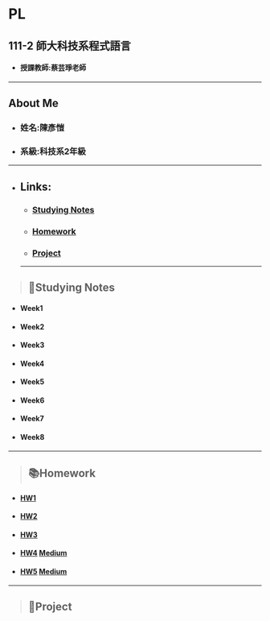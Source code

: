 # PL
## 111-2 師大科技系程式語言
+ #### 授課教師:蔡芸琤老師

*****
## About Me
  + ### 姓名:陳彥愷
  + ### 系級:科技系2年級
  
*****
+ ## Links:
  + ### [Studying Notes](#notes)
  + ### [Homework](#homework)
  + ### [Project](#works)
  
  *****
> ## <h2 id="notes">📝Studying Notes</h2>
+ #### Week1

+ #### Week2

+ #### Week3

+ #### Week4

+ #### Week5

+ #### Week6

+ #### Week7
 
+ #### Week8

*****
> ## <h2 id="homework">📚Homework</h2>
+ #### [HW1](https://github.com/ka911031/PL/tree/main/HW1) 
+ #### [HW2](https://github.com/ka911031/PL/tree/main/HW2)
+ #### [HW3](https://github.com/ka911031/PL/tree/main/HW3)
+ #### [HW4](https://github.com/ka911031/PL/tree/main/HW4)    [Medium](https://medium.com/@41071221h/%E5%8F%B0%E5%8C%97%E5%B8%82%E6%A9%9F%E8%BB%8A%E7%AB%8A%E7%9B%9C%E9%BB%9E%E4%BD%8D%E8%B3%87%E8%A8%8A-ba203241a362)
+ #### [HW5](https://github.com/ka911031/PL/tree/main/HW5)    [Medium](https://medium.com/@41071221h/%E9%9D%92%E5%B0%91%E5%B9%B4%E7%8A%AF%E7%BD%AA%E4%BA%8B%E4%BB%B6-216d518944c5)
*****
> ### <h2 id="works">💼Project</h2>
